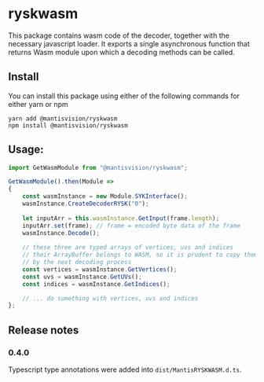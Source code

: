 # ryskwasm
This package contains wasm code of the decoder, together with the necessary javascript loader. 
It exports a single asynchronous function that returns Wasm module upon which a decoding methods can be called.

## Install
You can install this package using either of the following commands for either yarn or npm
```
yarn add @mantisvision/ryskwasm
npm install @mantisvision/ryskwasm
```

## Usage:
```javascript
import GetWasmModule from "@mantisvision/ryskwasm";

GetWasmModule().then(Module =>
{
	const wasmInstance = new Module.SYKInterface();
	wasmInstance.CreateDecoderRYSK("0");
	
	let inputArr = this.wasmInstance.GetInput(frame.length);
	inputArr.set(frame); // frame = encoded byte data of the frame
	wasmInstance.Decode();
	
	// these three are typed arrays of vertices, uvs and indices
    // their ArrayBuffer belongs to WASM, so it is prudent to copy them first because their data might get overriden 
    // by the next decoding process
	const vertices = wasmInstance.GetVertices();
	const uvs = wasmInstance.GetUVs();
	const indices = wasmInstance.GetIndices();

	// ... do something with vertices, uvs and indices
};						
```

## Release notes

### 0.4.0
Typescript type annotations were added into ``dist/MantisRYSKWASM.d.ts``.

